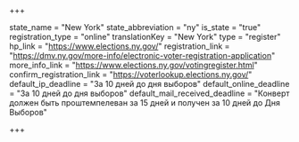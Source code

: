 +++

state_name = "New York"
state_abbreviation = "ny"
is_state = "true"
registration_type = "online"
translationKey = "New York"
type = "register"
hp_link = "https://www.elections.ny.gov/"
registration_link = "https://dmv.ny.gov/more-info/electronic-voter-registration-application"
more_info_link = "https://www.elections.ny.gov/votingregister.html"
confirm_registration_link = "https://voterlookup.elections.ny.gov/"
default_ip_deadline = "За 10 дней до дня выборов"
default_online_deadline = "За 10 дней до дня выборов"
default_mail_received_deadline = "Конверт должен быть проштемпелеван за 15 дней и получен за 10 дней до Дня Выборов"

+++